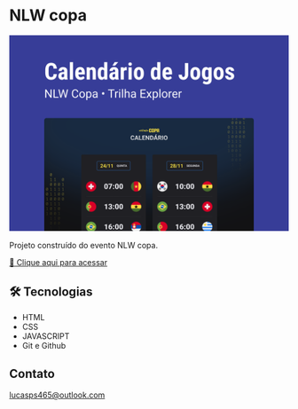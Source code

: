 # NLW copa

![preview](./assets/capa.svg)

Projeto construído do evento NLW copa.

[🔗 Clique aqui para acessar](https://lukacledev.github.io/nlw-copa/)

## 🛠 Tecnologias

- HTML
- CSS
- JAVASCRIPT
- Git e Github

## Contato

lucasps465@outlook.com
